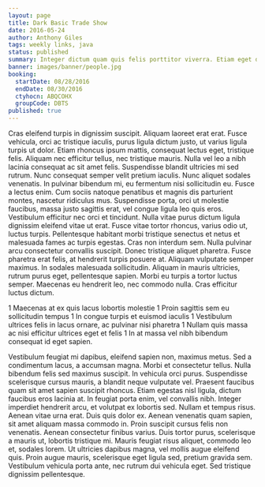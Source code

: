 ```yaml
---
layout: page
title: Dark Basic Trade Show
date: 2016-05-24
author: Anthony Giles
tags: weekly links, java
status: published
summary: Integer dictum quam quis felis porttitor viverra. Etiam eget dolor.
banner: images/banner/people.jpg
booking:
  startDate: 08/28/2016
  endDate: 08/30/2016
  ctyhocn: ABQCOHX
  groupCode: DBTS
published: true
---
```

Cras eleifend turpis in dignissim suscipit. Aliquam laoreet erat erat. Fusce vehicula, orci ac tristique iaculis, purus ligula dictum justo, ut varius ligula turpis ut dolor. Etiam rhoncus ipsum mattis, consequat lectus eget, tristique felis. Aliquam nec efficitur tellus, nec tristique mauris. Nulla vel leo a nibh lacinia consequat ac sit amet felis. Suspendisse blandit ultricies mi sed rutrum. Nunc consequat semper velit pretium iaculis. Nunc aliquet sodales venenatis. In pulvinar bibendum mi, eu fermentum nisi sollicitudin eu. Fusce a lectus enim. Cum sociis natoque penatibus et magnis dis parturient montes, nascetur ridiculus mus. Suspendisse porta, orci ut molestie faucibus, massa justo sagittis erat, vel congue ligula leo quis eros.
Vestibulum efficitur nec orci et tincidunt. Nulla vitae purus dictum ligula dignissim eleifend vitae ut erat. Fusce vitae tortor rhoncus, varius odio ut, luctus turpis. Pellentesque habitant morbi tristique senectus et netus et malesuada fames ac turpis egestas. Cras non interdum sem. Nulla pulvinar arcu consectetur convallis suscipit. Donec tristique aliquet pharetra. Fusce pharetra erat felis, at hendrerit turpis posuere at. Aliquam vulputate semper maximus. In sodales malesuada sollicitudin. Aliquam in mauris ultricies, rutrum purus eget, pellentesque sapien. Morbi eu turpis a tortor luctus semper. Maecenas eu hendrerit leo, nec commodo nulla. Cras efficitur luctus dictum.

1 Maecenas at ex quis lacus lobortis molestie
1 Proin sagittis sem eu sollicitudin tempus
1 In congue turpis et euismod iaculis
1 Vestibulum ultrices felis in lacus ornare, ac pulvinar nisi pharetra
1 Nullam quis massa ac nisi efficitur ultrices eget et felis
1 In at massa vel nibh bibendum consequat id eget sapien.

Vestibulum feugiat mi dapibus, eleifend sapien non, maximus metus. Sed a condimentum lacus, a accumsan magna. Morbi et consectetur tellus. Nulla bibendum felis sed maximus suscipit. In vehicula orci purus. Suspendisse scelerisque cursus mauris, a blandit neque vulputate vel. Praesent faucibus quam sit amet sapien suscipit rhoncus. Etiam egestas nisl ligula, dictum faucibus eros lacinia at.
In feugiat porta enim, vel convallis nibh. Integer imperdiet hendrerit arcu, et volutpat ex lobortis sed. Nullam et tempus risus. Aenean vitae urna erat. Duis quis dolor ex. Aenean venenatis quam sapien, sit amet aliquam massa commodo in. Proin suscipit cursus felis non venenatis. Aenean consectetur finibus varius. Duis tortor purus, scelerisque a mauris ut, lobortis tristique mi. Mauris feugiat risus aliquet, commodo leo et, sodales lorem. Ut ultricies dapibus magna, vel mollis augue eleifend quis. Proin augue mauris, scelerisque eget ligula sed, pretium gravida sem. Vestibulum vehicula porta ante, nec rutrum dui vehicula eget. Sed tristique dignissim pellentesque.
